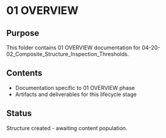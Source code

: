 # 01 OVERVIEW

## Purpose
This folder contains 01 OVERVIEW documentation for 04-20-02_Composite_Structure_Inspection_Thresholds.

## Contents
- Documentation specific to 01 OVERVIEW phase
- Artifacts and deliverables for this lifecycle stage

## Status
Structure created - awaiting content population.
